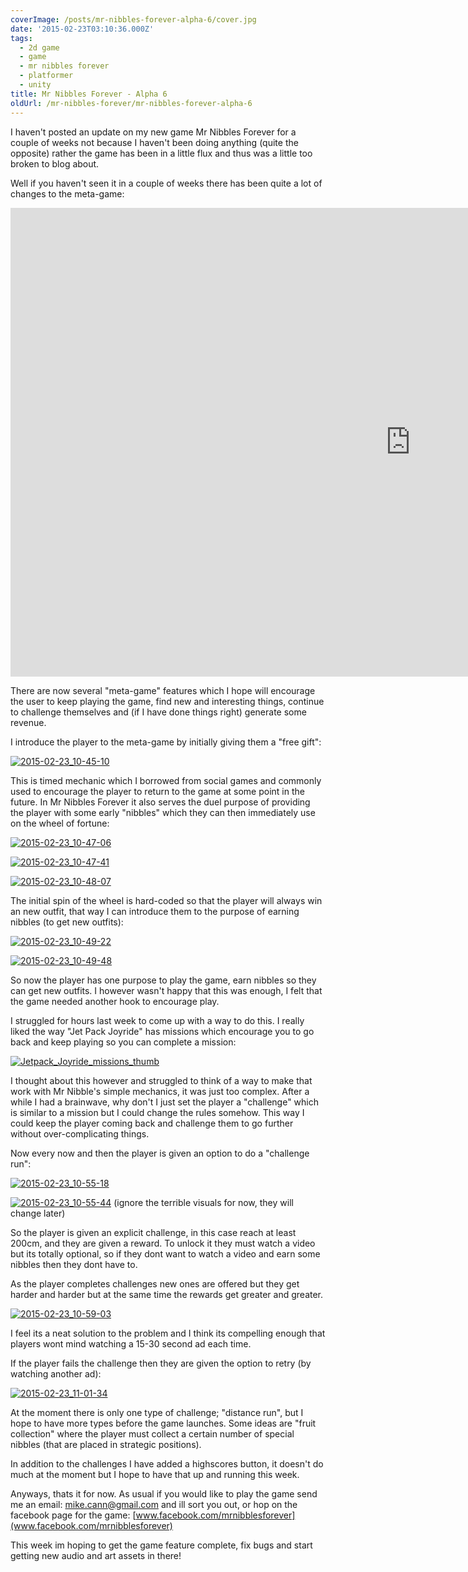 ```yaml
---
coverImage: /posts/mr-nibbles-forever-alpha-6/cover.jpg
date: '2015-02-23T03:10:36.000Z'
tags:
  - 2d game
  - game
  - mr nibbles forever
  - platformer
  - unity
title: Mr Nibbles Forever - Alpha 6
oldUrl: /mr-nibbles-forever/mr-nibbles-forever-alpha-6
---
```


I haven't posted an update on my new game Mr Nibbles Forever for a couple of weeks not because I haven't been doing anything (quite the opposite) rather the game has been in a little flux and thus was a little too broken to blog about.

<!-- more -->

Well if you haven't seen it in a couple of weeks there has been quite a lot of changes to the meta-game:

<iframe width="1280" height="750" src="https://www.youtube.com/embed/3hzO1Io995o" frameborder="0" allowfullscreen></iframe>

There are now several "meta-game" features which I hope will encourage the user to keep playing the game, find new and interesting things, continue to challenge themselves and (if I have done things right) generate some revenue.

I introduce the player to the meta-game by initially giving them a "free gift":

[![2015-02-23_10-45-10](https://www.mikecann.co.uk/wp-content/uploads/2015/02/2015-02-23_10-45-10-1024x756.png)](https://www.mikecann.co.uk/wp-content/uploads/2015/02/2015-02-23_10-45-10.png)

This is timed mechanic which I borrowed from social games and commonly used to encourage the player to return to the game at some point in the future. In Mr Nibbles Forever it also serves the duel purpose of providing the player with some early "nibbles" which they can then immediately use on the wheel of fortune:

[![2015-02-23_10-47-06](https://www.mikecann.co.uk/wp-content/uploads/2015/02/2015-02-23_10-47-06-1024x764.png)](https://www.mikecann.co.uk/wp-content/uploads/2015/02/2015-02-23_10-47-06.png)

[![2015-02-23_10-47-41](https://www.mikecann.co.uk/wp-content/uploads/2015/02/2015-02-23_10-47-41-1024x768.png)](https://www.mikecann.co.uk/wp-content/uploads/2015/02/2015-02-23_10-47-41.png)

[![2015-02-23_10-48-07](https://www.mikecann.co.uk/wp-content/uploads/2015/02/2015-02-23_10-48-07-1024x765.png)](https://www.mikecann.co.uk/wp-content/uploads/2015/02/2015-02-23_10-48-07.png)

The initial spin of the wheel is hard-coded so that the player will always win an new outfit, that way I can introduce them to the purpose of earning nibbles (to get new outfits):

[![2015-02-23_10-49-22](https://www.mikecann.co.uk/wp-content/uploads/2015/02/2015-02-23_10-49-22-1024x763.png)](https://www.mikecann.co.uk/wp-content/uploads/2015/02/2015-02-23_10-49-22.png)

[![2015-02-23_10-49-48](https://www.mikecann.co.uk/wp-content/uploads/2015/02/2015-02-23_10-49-48-1024x766.png)](https://www.mikecann.co.uk/wp-content/uploads/2015/02/2015-02-23_10-49-48.png)

So now the player has one purpose to play the game, earn nibbles so they can get new outfits. I however wasn't happy that this was enough, I felt that the game needed another hook to encourage play.

I struggled for hours last week to come up with a way to do this. I really liked the way "Jet Pack Joyride" has missions which encourage you to go back and keep playing so you can complete a mission:

[![Jetpack_Joyride_missions_thumb](https://www.mikecann.co.uk/wp-content/uploads/2015/02/Jetpack_Joyride_missions_thumb.png)](https://www.mikecann.co.uk/wp-content/uploads/2015/02/Jetpack_Joyride_missions_thumb.png)

I thought about this however and struggled to think of a way to make that work with Mr Nibble's simple mechanics, it was just too complex. After a while I had a brainwave, why don't I just set the player a "challenge" which is similar to a mission but I could change the rules somehow. This way I could keep the player coming back and challenge them to go further without over-complicating things.

Now every now and then the player is given an option to do a "challenge run":

[![2015-02-23_10-55-18](https://www.mikecann.co.uk/wp-content/uploads/2015/02/2015-02-23_10-55-18-1024x762.png)](https://www.mikecann.co.uk/wp-content/uploads/2015/02/2015-02-23_10-55-18.png)

[![2015-02-23_10-55-44](https://www.mikecann.co.uk/wp-content/uploads/2015/02/2015-02-23_10-55-44-1024x767.png)](https://www.mikecann.co.uk/wp-content/uploads/2015/02/2015-02-23_10-55-44.png)
(ignore the terrible visuals for now, they will change later)

So the player is given an explicit challenge, in this case reach at least 200cm, and they are given a reward. To unlock it they must watch a video but its totally optional, so if they dont want to watch a video and earn some nibbles then they dont have to.

As the player completes challenges new ones are offered but they get harder and harder but at the same time the rewards get greater and greater.

[![2015-02-23_10-59-03](https://www.mikecann.co.uk/wp-content/uploads/2015/02/2015-02-23_10-59-03-1024x765.png)](https://www.mikecann.co.uk/wp-content/uploads/2015/02/2015-02-23_10-59-03.png)

I feel its a neat solution to the problem and I think its compelling enough that players wont mind watching a 15-30 second ad each time.

If the player fails the challenge then they are given the option to retry (by watching another ad):

[![2015-02-23_11-01-34](https://www.mikecann.co.uk/wp-content/uploads/2015/02/2015-02-23_11-01-34-1024x767.png)](https://www.mikecann.co.uk/wp-content/uploads/2015/02/2015-02-23_11-01-34.png)

At the moment there is only one type of challenge; "distance run", but I hope to have more types before the game launches. Some ideas are "fruit collection" where the player must collect a certain number of special nibbles (that are placed in strategic positions).

In addition to the challenges I have added a highscores button, it doesn't do much at the moment but I hope to have that up and running this week.

Anyways, thats it for now. As usual if you would like to play the game send me an email: mike.cann@gmail.com and ill sort you out, or hop on the facebook page for the game: [www.facebook.com/mrnibblesforever](www.facebook.com/mrnibblesforever)

This week im hoping to get the game feature complete, fix bugs and start getting new audio and art assets in there!
